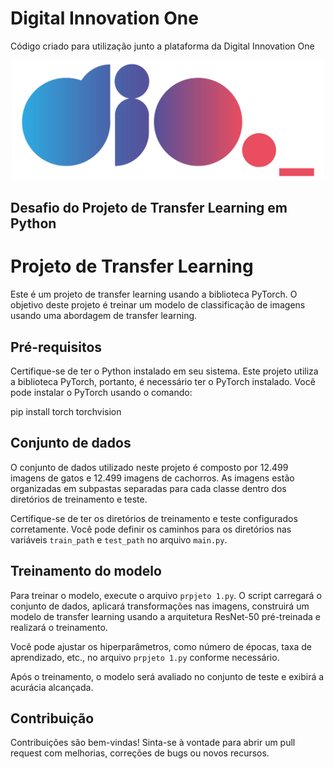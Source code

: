 # Digital Innovation One

Código criado para utilização junto a plataforma da Digital Innovation One

<p align="center"><img src="./logo.png" width="500"></p>

## Desafio do Projeto de Transfer Learning em Python 

# Projeto de Transfer Learning

Este é um projeto de transfer learning usando a biblioteca PyTorch. O objetivo deste projeto é treinar um modelo de classificação de imagens usando uma abordagem de transfer learning.

## Pré-requisitos

Certifique-se de ter o Python instalado em seu sistema. Este projeto utiliza a biblioteca PyTorch, portanto, é necessário ter o PyTorch instalado. Você pode instalar o PyTorch usando o comando:

pip install torch torchvision


## Conjunto de dados

O conjunto de dados utilizado neste projeto é composto por 12.499 imagens de gatos e 12.499 imagens de cachorros. As imagens estão organizadas em subpastas separadas para cada classe dentro dos diretórios de treinamento e teste.

Certifique-se de ter os diretórios de treinamento e teste configurados corretamente. Você pode definir os caminhos para os diretórios nas variáveis `train_path` e `test_path` no arquivo `main.py`.

## Treinamento do modelo

Para treinar o modelo, execute o arquivo `prpjeto 1.py`. O script carregará o conjunto de dados, aplicará transformações nas imagens, construirá um modelo de transfer learning usando a arquitetura ResNet-50 pré-treinada e realizará o treinamento.

Você pode ajustar os hiperparâmetros, como número de épocas, taxa de aprendizado, etc., no arquivo `prpjeto 1.py` conforme necessário.

Após o treinamento, o modelo será avaliado no conjunto de teste e exibirá a acurácia alcançada.

## Contribuição

Contribuições são bem-vindas! Sinta-se à vontade para abrir um pull request com melhorias, correções de bugs ou novos recursos.



